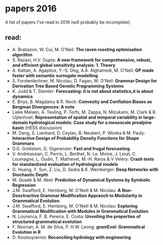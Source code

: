 # papers 2016 
A list of papers I've read in 2016 (will probably be incomplete): 
## read: 
- A. Brabazon, W. Cui, M. O'Neil: **The raven roosting optimisation algorithm**
- S. Razavi, H.V. Gupta: **A new framework for comprehensive, robust, and efficient global sensitivity analysis: 1. Theory**
- A. Kattan, A. Agapitos, Y.-S. Ong, A.A. Alghamedi, M. O'Neil: **GP made faster with semantic surrogate modelling**
- S. Forstenlechner, M. Nicolau, D. Fagan, M. O'Neil: **Grammar Design for Derivation Tree Based Genetic Programming Systems**
- K. Judd & T. Stemler: **Forecasting: it is not about statistics,it is about dynamics**
- E. Briys, B. Magdalou & R. Nock: **Convexity and Conflation Biases as Bergman Divergences: A note**
- Lieke Melsen, A. Teuling, P. Torfs, M. Zappa, N. Mizukami, M. Clark & R. Uijlenhoet: **Representation of spatial and temporal variability in large-domain hydrological models: Case study for a mesoscale prealpine basin** (HESS discussion)
- M. Dang, S. Lienhard, D. Ceylan, B. Neubert, P. Wonka & M. Pauly: **Interactive Design of Probability Density Functions for Shape Grammars**
- D.G. Goldstein, G. Gigerenzer: **Fast and frugal forecasting**
- V. Andréassian, C. Perrin, L. Berthet, N. Le. Moine, J. Lerat, C. Loumagne, L. Oudin, T. Mathevet, M.-H. Raros & V Veléry: **Crash tests for standardized evaluation of hydrological models**
- G. Huang, Y. Sun, Z. Liu, D. Sedra & K. Weinberger: **Deep Networks with Stochastic Depth**
- M. Quade & M. Abel: **Prediction of Dynamical Systems by Symbolic Regression**
- J.M. Swafford, E. Hemberg, M. O'Neill & M. Nicolau: **A Non-Desctructive Grammar Modification Appraoch to Modularity in Grammatical Evolution**
- J.M. Swafford, E. Hemberg, M. O'Neill & M. Nicolau: **Exploring Grammatical Modification with Modules in Grammatical Evolution**
- N. Lourenca, F. B. Pereira, E. Costa: **Unveiling the properties of structured grammatical evolution**
- F. Noorian, A. M. de Silva, P. H.W. Leong: **gramEvol: Grammatical Evolution in R**
- D. Koutsoyiannis: **Reconciling hydrology with engineering**

